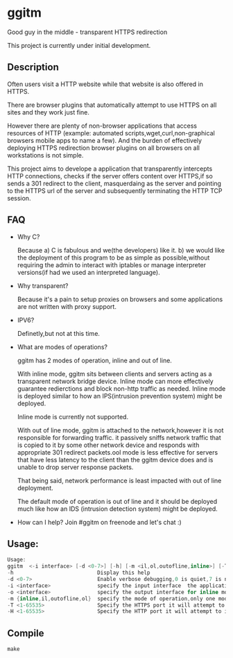 # ggitm
Good guy in the middle - transparent HTTPS redirection 

This project is currently  under initial development.

## Description

Often users visit a HTTP website while that website is also offered in HTTPS.

There are browser plugins that automatically attempt to use HTTPS on all sites and they work just fine.

However there are plenty of non-browser applications that access resources of HTTP 
(example: automated scripts,wget,curl,non-graphical browsers mobile apps to name a few). 
And the burden of effectively deploying HTTPS redirection browser plugins on all browsers 
on all workstations is not simple. 

This project aims to develope a application that transparently intercepts HTTP connections,
checks if the server offers content over HTTPS,if so sends a 301 redirect to the client,
masquerdaing as the server and pointing to the HTTPS url of the server and subsequently terminating the 
HTTP TCP session.

## FAQ

  - Why C?
  
     Because a) C is fabulous and we(the developers) like it. b) we would like the deployment of this program
     to be as simple as possible,without requiring the admin to interact with iptables or manage interpreter
     versions(if had we used an interpreted language).
     
  - Why transparent?
  
     Because it's a pain to setup proxies on browsers and some applications are not written with proxy support.
  - IPV6?
  
     Definetly,but not at this time. 
  - What are modes of operations?
  
     ggitm has 2 modes of operation, inline and out of line. 
     
     With inline mode, ggitm sits between clients and servers acting as a transparent network bridge device.
     Inline mode can more effectively guarantee redierctions and block non-http traffic as needed. 
     Inline mode is deployed similar to how an IPS(intrusion prevention system) might be deployed.
     
     Inline mode is currently not supported. 
     
     With out of line mode, ggitm is attached to the network,however it is not responsible for forwarding traffic.
     it passively sniffs network traffic that is copied to it by some other network device and responds 
     with appropriate 301 redirect packets.ool mode is less effective for servers that have less latency to the client
     than the ggitm device does and is unable to drop server response packets. 
     
     That being said, network performance is least impacted with out of line deployment.
     
     The default mode of operation is out of line and it should be deployed much like how an IDS (intrusion detection system)
     might be deployed.
     
  - How can I help?
     Join #ggitm on freenode and let's chat :)
     
## Usage:

```C
Usage:
ggitm  <-i interface> [-d <0-7>] [-h] [-m <il,ol,outofline,inline>] [-T https_port] [-H http_port] 
-h                           Display this help
-d <0-7>                     Enable verbose debugging,0 is quiet,7 is noisy
-i <interface>               specify the input interface  the application will listen on,this is a mandatory option.
-o <interface>               specify the output interface for inline mode (mandatory for inline mode of operation)
-m {inline,il,outofline,ol}  specify the mode of operation,only one mode of operation allowed.
-T <1-65535>                 Specify the HTTPS port it will attempt to redirect to
-H <1-65535>                 Specify the HTTP port it will attempt to intercept for redirection

```

## Compile

```
make
````



